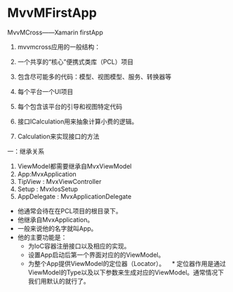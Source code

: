 # MvvMFirstApp
MvvMCross——Xamarin
firstApp
1. mvvmcross应用的一般结构：
2. 一个共享的“核心”便携式类库（PCL）项目
3. 包含尽可能多的代码：模型、视图模型、服务、转换器等
4. 每个平台一个UI项目
5. 每个包含该平台的引导和视图特定代码

1. 接口ICalculation用来抽象计算小费的逻辑。
2. Calculation来实现接口的方法

一：继承关系
1. ViewModel都需要继承自MvxViewModel
2. App:MvxApplication
3. TipView : MvxViewController
4. Setup : MvxIosSetup
5. AppDelegate : MvxApplicationDelegate


* 他通常会待在在PCL项目的根目录下。
* 他继承自MvxApplication。
* 一般来说他的名字就叫App。
* 他的主要功能是：
    * 为IoC容器注册接口以及相应的实现。
    * 设置App启动后第一个界面对应的的ViewModel。
    * 为整个App提供ViewModel的定位器（Locator）。
    * 定位器作用是通过ViewModel的Type以及以下参数来生成对应的ViewModel。通常情况下我们用默认的就行了。


